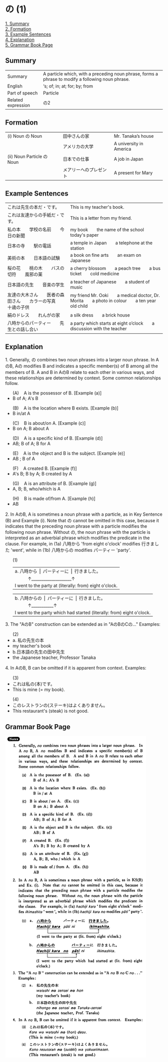 # の (1)

[1. Summary](#summary)<br>
[2. Formation](#formation)<br>
[3. Example Sentences](#example-sentences)<br>
[4. Explanation](#explanation)<br>
[5. Grammar Book Page](#grammar-book-page)<br>


## Summary

<table><tr>   <td>Summary</td>   <td>A particle which, with a preceding noun phrase, forms a phrase to modify a following noun phrase.</td></tr><tr>   <td>English</td>   <td>‘s; of; in; at; for; by; from</td></tr><tr>   <td>Part of speech</td>   <td>Particle</td></tr><tr>   <td>Related expression</td>   <td>の2</td></tr></table>

## Formation

<table class="table"> <tbody><tr class="tr head"> <td class="td"><span class="numbers">(i)</span> <span> <span class="bold">Noun の Noun</span></span></td> <td class="td"><span>田中さん<span class="concept">の</span>家</span> </td> <td class="td"><span>Mr.    Tanaka’s house</span></td> </tr> <tr class="tr"> <td class="td"><span>&nbsp;</span></td> <td class="td"><span>アメリカ<span class="concept">の</span>大学</span> </td> <td class="td"><span>A    university in America</span></td> </tr> <tr class="tr head"> <td class="td"><span class="numbers">(ii)</span> <span> <span class="bold">Noun Particle の Noun</span></span></td> <td class="td"><span>日本<span class="concept">での</span>仕事</span> </td> <td class="td"><span>A    job in Japan</span></td> </tr> <tr class="tr"> <td class="td"><span>&nbsp;</span></td> <td class="td"><span>メアリー<span class="concept">への</span>プレゼント</span> </td> <td class="td"><span>A    present for Mary</span></td> </tr></tbody></table>

## Example Sentences

<table><tr>   <td>これは先生の本だ・です。</td>   <td>This is my teacher's book.</td></tr><tr>   <td>これは友達からの手紙だ・です。</td>   <td>This is a letter from my friend.</td></tr><tr>   <td>私の本  学校の名前  今日の新聞</td>   <td>my book&emsp;&emsp;the name of the school&emsp;&emsp;today's paper</td></tr><tr>   <td>日本の寺  駅の電話</td>   <td>a temple in Japan&emsp;&emsp;a telephone at the station</td></tr><tr>   <td>美術の本  日本語の試験</td>   <td>a book on fine arts&emsp;&emsp;an exam on Japanese</td></tr><tr>   <td>桜の花  桃の木  バスの切符  風邪の薬</td>   <td>a cherry blossom&emsp;&emsp;a peach tree&emsp;&emsp;a bus ticket&emsp;&emsp;cold medicine</td></tr><tr>   <td>日本語の先生  音楽の学生</td>   <td>a teacher of Japanese&emsp;&emsp;a student of music</td></tr><tr>   <td>友達の大木さん  医者の森田さん  カラーの写真  十歳の子供</td>   <td>my friend Mr. Ooki&emsp;&emsp;a medical doctor, Dr. Morita&emsp;&emsp;a photo in colour&emsp;&emsp;a ten year old child</td></tr><tr>   <td>絹のドレス  れんがの家</td>   <td>a silk dress&emsp;&emsp;a brick house</td></tr><tr>   <td>八時からのパーティー  先生との話し合い</td>   <td>a party which starts at eight o’clock&emsp;&emsp;a discussion with the teacher</td></tr></table>

## Explanation

<p>1. Generally, <span class="cloze">の</span> combines two noun phrases into a larger noun phrase. In A<span class="cloze">の</span>B, A<span class="cloze">の</span> modifies B and indicates a specific member(s) of B among all the members of B. A and B in A<span class="cloze">の</span>B relate to each other in various ways, and these relationships are determined by context. Some common relationships follow.</p>  <ul>(A)&nbsp;&nbsp;&nbsp;&nbsp;A is the possessor of B. [Example (a)] <li>B of A; A's B</li> </ul>  <ul>(B)&nbsp;&nbsp;&nbsp;&nbsp;A is the location where B exists. [Example (b)] <li>B in/at A</li> </ul>  <ul>(C)&nbsp;&nbsp;&nbsp;&nbsp;B is about/on A. [Example (c)] <li>B on A; B about A</li> </ul>  <ul>(D)&nbsp;&nbsp;&nbsp;&nbsp;A is a specific kind of B. [Example (d)] <li>AB; B of A; B for A</li> </ul>  <ul>(E)&nbsp;&nbsp;&nbsp;&nbsp;A is the object and B is the subject. [Example (e)] <li>AB ; B of A</li> </ul>  <ul>(F)&nbsp;&nbsp;&nbsp;&nbsp;A created B. [Example (f)] <li>A's B; B by A; B created by A</li> </ul>  <ul>(G)&nbsp;&nbsp;&nbsp;&nbsp;A is an attribute of B. [Example (g)] <li>A, B; B, who/which is A</li> </ul>  <ul>(H)&nbsp;&nbsp;&nbsp;&nbsp;B is made of/from A. [Example (h)] <li>AB</li> </ul>  <p>2. In A<span class="cloze">の</span>B, A is sometimes a noun phrase with a particle, as in Key Sentence (B) and Example (i). Note that <span class="cloze">の</span> cannot be omitted in this case, because it indicates that the preceding noun phrase with a particle modifies the following noun phrase. Without <span class="cloze">の</span>, the noun phrase with the particle is interpreted as an adverbial phrase which modifies the predicate in the clause. For example, in (1a) 八時から 'from eight o'clock' modifies 行きました 'went', while in (1b) 八時から<span class="cloze">の</span> modifies パーティー 'party'.</p>  <ul>(1)</ul>  <ul> <table class="table"> <tbody> <tr class="tr"> <td class="td">a. 八時から&nbsp;⎪&nbsp;パーティーに&nbsp;⎪&nbsp;行きました。</td> </tr> <tr class="tr"> <td class="td">&nbsp;&nbsp;&nbsp;&nbsp;&nbsp;&nbsp;&nbsp;&nbsp;&nbsp;&nbsp;&nbsp;↑____________________↑</td> </tr> <tr class="tr"> <td class="td">I went to the party at (literally: from) eight o'clock.</td> </tr> </tbody> </table> </ul>  <ul> <table class="table"> <tbody> <tr class="tr"> <td class="td">b. 八時から<span class="cloze">の</span>&nbsp;⎪&nbsp;パーティーに&nbsp;⎪&nbsp;行きました。</td> </tr> <tr class="tr"> <td class="td">&nbsp;&nbsp;&nbsp;&nbsp;&nbsp;&nbsp;&nbsp;&nbsp;&nbsp;&nbsp;&nbsp;↑___________↑</td> </tr> <tr class="tr"> <td class="td">I went to the party which had started (literally: from) eight o'clock.</td> </tr> </tbody> </table> </ul>   <p>3. The "A<span class="cloze">の</span>B" construction can be extended as in "A<span class="cloze">の</span>B<span class="cloze">の</span>C<span class="cloze">の</span>..." Examples:</p>   <ul>(2) <li>a. 私<span class="cloze">の</span>先生<span class="cloze">の</span>本</li> <li>my teacher's book</li> <div class="divide"></div> <li>b.日本語<span class="cloze">の</span>先生<span class="cloze">の</span>田中先生</li> <li>the Japanese teacher, Professor Tanaka</li> </ul>  <p>4. In A<span class="cloze">の</span>B, B can be omitted if it is apparent from context. Examples:</p>  <ul>(3) <li>これは私<span class="cloze">の</span>(本)です。</li> <li>This is mine (= my book).</li> </ul>  <ul>(4) <li>このレストラン<span class="cloze">の</span>(ステーキ)はよくありません。</li> <li>This restaurant's (steak) is not good.</li> </ul>

## Grammar Book Page

![](../img/Basicの.png)

